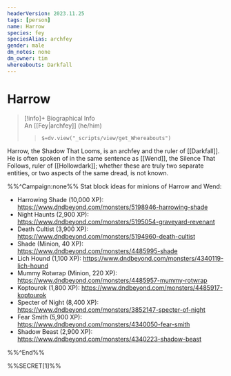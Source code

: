 ```yaml
---
headerVersion: 2023.11.25
tags: [person]
name: Harrow
species: fey
speciesAlias: archfey
gender: male
dm_notes: none
dm_owner: tim
whereabouts: Darkfall
---
```

# Harrow
>[!info]+ Biographical Info  
> An [[Fey|archfey]] (he/him)  
>> `$=dv.view("_scripts/view/get_Whereabouts")`

Harrow, the Shadow That Looms, is an archfey and the ruler of [[Darkfall]]. He is often spoken of in the same sentence as [[Wend]], the Silence That Follows, ruler of [[Hollowdark]]; whether these are truly two separate entities, or two aspects of the same dread, is not known. 

%%^Campaign:none%%
Stat block ideas for minions of Harrow and Wend:

- Harrowing Shade (10,000 XP): https://www.dndbeyond.com/monsters/5198946-harrowing-shade
- Night Haunts (2,900 XP): https://www.dndbeyond.com/monsters/5195054-graveyard-revenant
- Death Cultist (3,900 XP): https://www.dndbeyond.com/monsters/5194960-death-cultist
- Shade (Minion, 40 XP): https://www.dndbeyond.com/monsters/4485995-shade
- Lich Hound (1,100 XP): https://www.dndbeyond.com/monsters/4340119-lich-hound
- Mummy Rotwrap (Minion, 220 XP): https://www.dndbeyond.com/monsters/4485957-mummy-rotwrap
- Koptourok (1,800 XP): https://www.dndbeyond.com/monsters/4485917-koptourok
- Specter of Night (8,400 XP): https://www.dndbeyond.com/monsters/3852147-specter-of-night
- Fear Smith (5,900 XP): https://www.dndbeyond.com/monsters/4340050-fear-smith
- Shadow Beast (2,900 XP): https://www.dndbeyond.com/monsters/4340223-shadow-beast

%%^End%%

%%SECRET[1]%%